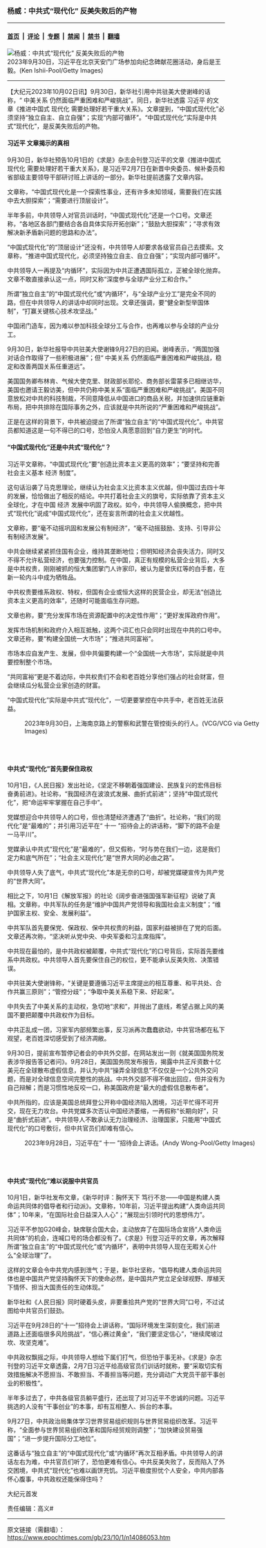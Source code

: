 ### 杨威：中共式“现代化” 反美失败后的产物

---

#### [首页](../../../..?n14086053) &nbsp;|&nbsp; [评论](../../../../../epoch-comment?n14086053) &nbsp;|&nbsp; [专题](../../../../../epoch-special?n14086053) &nbsp;|&nbsp; [禁闻](../../../../../epoch-news?n14086053) &nbsp;|&nbsp; [禁书](../../../../../books?n14086053) &nbsp;|&nbsp; [翻墙](https://github.com/gfw-breaker/nogfw/blob/master/README.md?n14086053)


<div><img alt="杨威：中共式“现代化” 反美失败后的产物" class="attachment-djy_600_400 size-djy_600_400 wp-post-image" src="https://i.epochtimes.com/assets/uploads/2023/10/id14086056-GettyImages-1697768011-600x400.jpg"/>
<div class="caption">
 2023年9月30日，习近平在北京天安门广场参加向纪念碑献花圈活动，身后是王毅。(Ken Ishii-Pool/Getty Images)
</div></div><hr/><div class="post_content" id="artbody" itemprop="articleBody">
 <!-- article content begin -->
 <p>
  【大纪元2023年10月02日讯】9月30日，新华社引用中共驻美大使谢峰的话称，“
  <ok href="https://www.epochtimes.com/gb/tag/%E4%B8%AD%E7%BE%8E%E5%85%B3%E7%B3%BB.html">
   中美关系
  </ok>
  仍然面临严重困难和严峻挑战”。同日，新华社透露
  <ok href="https://www.epochtimes.com/gb/tag/%E4%B9%A0%E8%BF%91%E5%B9%B3.html">
   习近平
  </ok>
  的文章《推进中国式
  <ok href="https://www.epochtimes.com/gb/tag/%E7%8E%B0%E4%BB%A3%E5%8C%96.html">
   现代化
  </ok>
  需要处理好若干重大关系》。文章提到，“中国式现代化”必须坚持“独立自主、自立自强”；实现“内部可循环”。“中国式现代化”实际是中共式“现代化”，是反美失败后的产物。
 </p>
 <h4>
  <ok href="https://www.epochtimes.com/gb/tag/%E4%B9%A0%E8%BF%91%E5%B9%B3.html">
   习近平
  </ok>
  文章揭示的真相
 </h4>
 <p>
  9月30日，新华社预告10月1日的《求是》杂志会刊登习近平的文章《推进中国式
  <ok href="https://www.epochtimes.com/gb/tag/%E7%8E%B0%E4%BB%A3%E5%8C%96.html">
   现代化
  </ok>
  需要处理好若干重大关系》，是习近平2月7日在新晋中央委员、候补委员和省部级主要领导干部研讨班上讲话的一部分。新华社提前透露了文章内容。
 </p>
 <p>
  文章称，“中国式现代化是一个探索性事业，还有许多未知领域，需要我们在实践中去大胆探索”；“需要进行顶层设计”。
 </p>
 <p>
  半年多前，中共领导人对官员训话时，“中国式现代化”还是一个口号。文章还称，“各地区各部门要结合各自具体实际开拓创新”；“鼓励大胆探索”；“寻求有效解决新矛盾新问题的思路和办法”。
 </p>
 <p>
  “中国式现代化”的“顶层设计”还没有，中共领导人却要求各级官员自己去摸索。文章称，“推进中国式现代化，必须坚持独立自主、自立自强”；“实现内部可循环”。
 </p>
 <p>
  中共领导人一再提及“内循环”，实际因为中共正遭遇国际孤立，正被全球化抛弃。文章不敢直接承认这一点，同时又称“深度参与全球产业分工和合作。”
 </p>
 <p>
  所谓“独立自主”的“中国式现代化”或“内循环”，与“全球产业分工”是完全不同的路，但在中共领导人的讲话中却同时出现。文章还强调，要“健全新型举国体制”，“打赢关键核心技术攻坚战。”
 </p>
 <p>
  中国闭门造车，因为难以参加科技全球分工与合作，也再难以参与全球的产业分工。
 </p>
 <p>
  9月30日，新华社报导中共驻美大使谢锋9月27日的旧闻。谢峰表示，“两国加强对话合作取得了一些积极进展”；但“
  <ok href="https://www.epochtimes.com/gb/tag/%E4%B8%AD%E7%BE%8E%E5%85%B3%E7%B3%BB.html">
   中美关系
  </ok>
  仍然面临严重困难和严峻挑战，稳定和改善两国关系任重道远”。
 </p>
 <p>
  美国国务卿布林肯、气候大使克里、财政部长耶伦、商务部长雷蒙多已相继访华，美国也邀请王毅访美，但中共仍称中美关系“面临严重困难和严峻挑战”。美国不同意放松对中共的科技制裁，不同意降低从中国进口的商品关税，并加速供应链重新布局，把中共排除在国际事务之外，应该就是中共所说的“严重困难和严峻挑战”。
 </p>
 <p>
  正是在这样的背景下，中共被迫提出了所谓“独立自主”的“中国式现代化”。中共官员都知道这是一句不得已的口号，恐怕没人真愿意回到“自力更生”的时代。
 </p>
 <h4>
  “中国式现代化”还是中共式“现代化”？
 </h4>
 <p>
  习近平文章称，“中国式现代化”要“创造比资本主义更高的效率”；“要坚持和完善社会主义基本
  <ok href="https://www.epochtimes.com/gb/tag/%E7%BB%8F%E6%B5%8E.html">
   经济
  </ok>
  制度”。
 </p>
 <p>
  这句话沿袭了马克思理论，继续认为社会主义比资本主义优越，但中国过去四十年的发展，恰恰做出了相反的结论。中共打着社会主义的旗号，实际依靠了资本主义全球化，才在中国
  <ok href="https://www.epochtimes.com/gb/tag/%E7%BB%8F%E6%B5%8E.html">
   经济
  </ok>
  发展中巩固了政权。如今，中共领导人偷换概念，把中共式“现代化”说成“中国式现代化”，还在妄言所谓的社会主义优越性。
 </p>
 <p>
  文章称，要“毫不动摇巩固和发展公有制经济”，“毫不动摇鼓励、支持、引导非公有制经济发展”。
 </p>
 <p>
  中共会继续紧紧抓住国有企业，维持其垄断地位；但明知经济会丧失活力，同时又不得不允许私营经济，也要强力控制。在中国，真正有规模的私营企业背后，大多是中共权贵，刚刚被抓的恒大集团掌门人许家印，被认为是曾庆红等的白手套，在新一轮内斗中成为牺牲品。
 </p>
 <p>
  中共权贵要维系政权、特权，但国有企业或恒大这样的民营企业，却无法“创造比资本主义更高的效率”，还随时可能面临生存问题。
 </p>
 <p>
  文章也称，要“充分发挥市场在资源配置中的决定性作用”；“更好发挥政府作用”。
 </p>
 <p>
  发挥市场机制和政府介入相互抵触，这两个词汇也只会同时出现在中共的口号中。文章还称，要“构建全国统一大市场”；“推进共同富裕”。
 </p>
 <p>
  市场本应自发产生、发展，但中共偏要构建一个“全国统一大市场”，实际就是中共要控制整个市场。
 </p>
 <p>
  “共同富裕”更是不着边际，中共权贵们不会和老百姓分享他们强占的社会财富，但会继续瓜分私营企业家创造的财富。
 </p>
 <p>
  “中国式现代化”实际是中共式“现代化”，一切更要掌控在中共手中，老百姓无法获益。
 </p>
 <figure aria-describedby="caption-attachment-14086057" class="wp-caption aligncenter" id="attachment_14086057" style="width: 600px">
  <ok href="https://i.epochtimes.com/assets/uploads/2023/10/id14086057-GettyImages-1709379185.jpg" target="_blank">
   <img alt="" class="size-large wp-image-14086057" src="https://i.epochtimes.com/assets/uploads/2023/10/id14086057-GettyImages-1709379185-600x400.jpg"/>
  </ok>
  <br/><figcaption class="wp-caption-text" id="caption-attachment-14086057">
   2023年9月30日，上海南京路上的警察和武警在管控街头的行人。(VCG/VCG via Getty Images)
  </figcaption><br/>
 </figure><br/>
 <h4>
  中共式“现代化”首先要保住政权
 </h4>
 <p>
  10月1日，《人民日报》发出社论，《坚定不移朝着强国建设、民族复兴的宏伟目标奋勇前进》。社论称，“我国经济在波浪式发展、曲折式前进”；坚持“中国式现代化”，把“命运牢牢掌握在自己手中”。
 </p>
 <p>
  党媒想迎合中共领导人的口号，但也清楚经济遭遇了“曲折”。社论称，“我们的现代化”是“最难的”；并引用习近平在“
  <ok href="https://www.epochtimes.com/gb/tag/%E5%8D%81%E4%B8%80.html">
   十一
  </ok>
  ”招待会上的讲话称，“脚下的路不会是一马平川”。
 </p>
 <p>
  党媒承认中共式“现代化”是“最难的”，但又假称，“时与势在我们一边，这是我们定力和底气所在”；“社会主义现代化”是“世界大同的必由之路”。
 </p>
 <p>
  中共领导人失了底气，中共式“现代化”本是无奈的口号，却被党媒硬宣传为共产党的“世界大同”。
 </p>
 <p>
  相比之下，10月1日《解放军报》的社论《阔步奋进强国强军新征程》说破了真相。文章称，中共军队的任务是“维护中国共产党领导和我国社会主义制度”；“维护国家主权、安全、发展利益”。
 </p>
 <p>
  中共军队首先要保党、保政权、保中共权贵的利益，国家利益被排在了党的后面。文章还再次称，“坚决听从党中央、中央军委和习主席指挥”。
 </p>
 <p>
  中共现在最怕的，是中共政权被颠覆，中共式“现代化”的口号背后，实际首先要维系中共政权。中共领导人首先要保住自己的权位，更不能承认反美失败、决策错误。
 </p>
 <p>
  中共驻美大使谢锋称，“关键是要遵循习近平主席提出的相互尊重、和平共处、合作共赢三原则”；“管控分歧”；“争取中美关系稳下来、好起来”。
 </p>
 <p>
  中共失去了中美关系的主动权，急切地“求和”，并抛出了底线，希望占据上风的美国不要把颠覆中共政权作为目标。
 </p>
 <p>
  中共正乱成一团，习家军内部频繁出事，反习派再次蠢蠢欲动，中共官场都在私下观望，老百姓深切感受到了经济凋敝。
 </p>
 <p>
  9月30日，提前宣布暂停记者会的中共外交部，在网站发出一则《就美国国务院发表涉华报告答记者问》。9月28日，美国国务院发布报告，揭露中共正斥资数十亿美元在全球散布虚假信息，并认为中共“操弄全球信息”不仅仅是一个公共外交问题，而是对全球信息空间完整性的挑战。中共外交部不得不做出回应，但并没有为自己辩解；而是习惯性地反咬一口，称美国政府是“最大的虚假信息散布者”。
 </p>
 <p>
  中共所指的，应该是美国总统拜登公开称中国经济陷入困境，习近平忙得不可开交，现在无力攻台。中共党媒多次否认中国经济萎缩，一再假称“长期向好”，只是“曲折式前进”。中共领导人不敢承认无力治理经济、治理国家，只能用“中国式现代化”的口号敷衍，但中共官员们却难有信心。
 </p>
 <figure aria-describedby="caption-attachment-14086058" class="wp-caption aligncenter" id="attachment_14086058" style="width: 600px">
  <ok href="https://i.epochtimes.com/assets/uploads/2023/10/id14086058-GettyImages-1694722378_light.jpg" target="_blank">
   <img alt="" class="size-large wp-image-14086058" src="https://i.epochtimes.com/assets/uploads/2023/10/id14086058-GettyImages-1694722378_light-600x400.jpg"/>
  </ok>
  <br/><figcaption class="wp-caption-text" id="caption-attachment-14086058">
   2023年9月28日，习近平在“
   <ok href="https://www.epochtimes.com/gb/tag/%E5%8D%81%E4%B8%80.html">
    十一
   </ok>
   ”招待会上讲话。(Andy Wong-Pool/Getty Images)
  </figcaption><br/>
 </figure><br/>
 <h4>
  中共式“现代化”难以说服中共官员
 </h4>
 <p>
  10月1日，新华社发布文章，《新华时评：胸怀天下 笃行不怠——中国是构建人类命运共同体的倡导者和行动派》。文章称，10年前，习近平提出构建“人类命运共同体”；10年来，“在国际社会日益深入人心”；“展现出引领时代的思想伟力”。
 </p>
 <p>
  习近平不参加G20峰会，缺席联合国大会，主动放弃了在国际场合宣扬“人类命运共同体”的机会，连喊口号的场合都没有了。《求是》刊登习近平的文章，再次解释所谓“独立自主”的“中国式现代化”或“内循环”，表明中共领导人现在无暇关心什么“全球治理”了。
 </p>
 <p>
  这样的文章会令中共党内感到泄气；于是，新华社坚称，“倡导构建人类命运共同体也是中国共产党坚持胸怀天下的使命必然，是中国共产党立足全球视野、厚植天下情怀、担当大国责任的生动体现。”
 </p>
 <p>
  新华社和《人民日报》同时硬着头皮，非要重拾共产党的“世界大同”口号，不过试图给中共官员们鼓劲。
 </p>
 <p>
  习近平在9月28日的“十一”招待会上讲话称，“国际环境发生深刻变化，我们前进道路上还面临很多风险挑战”，“信心赛过黄金”，“我们要坚定信心”，“继续爬坡过坎、攻坚克难”。
 </p>
 <p>
  中共政权飘摇之际，中共领导人想给下属们打气，但恐怕于事无补。《求是》杂志刊登的习近平文章透露，2月7日习近平给高级官员们训话时就称，要“采取切实有效措施解决不愿担当、不敢担当、不善担当等问题，充分调动广大党员干部干事创业的积极性”。
 </p>
 <p>
  半年多过去了，中共各级官员躺平盛行，还出现了对习近平不忠诚的问题。习近平挑选的人没有“干事创业”的本事，却有互相整人、拆台的本事。
 </p>
 <p>
  9月27日，中共政治局集体学习世界贸易组织规则与世界贸易组织改革。习近平称，“全面参与世界贸易组织改革和国际经贸规则调整”；“加快建设贸易强国”；“进一步提升国际分工地位”。
 </p>
 <p>
  这番话与“独立自主”的“中国式现代化”或“内循环”再次互相矛盾。中共领导人的讲话左右为难，中共官员们听了，恐怕更难有信心。中共反美失败了，反而陷入了外交困境，中共式“现代化”也难以画饼充饥。习近平极度担忧个人安全，中共内部各怀心腹事，中共政权还能保得住吗？
 </p>
 <p>
  大纪元首发
 </p>
 <p>
  责任编辑：高义#
 </p>
 <!-- article content end -->
 <div id="below_article_ad">
 </div>
</div>


---

原文链接（需翻墙）：https://www.epochtimes.com/gb/23/10/1/n14086053.htm